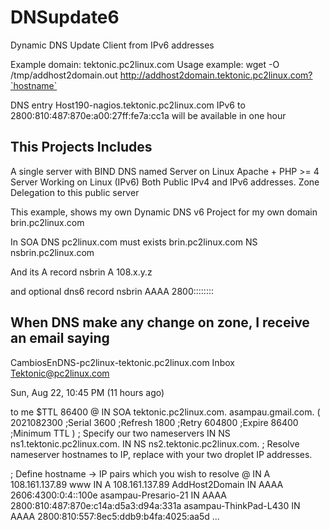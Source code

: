 # DNSupdate6
Dynamic DNS Update Client from IPv6 addresses

Example domain: tektonic.pc2linux.com
Usage example: wget -O /tmp/addhost2domain.out http://addhost2domain.tektonic.pc2linux.com?`hostname`

DNS entry Host190-nagios.tektonic.pc2linux.com IPv6 to 2800:810:487:870e:a00:27ff:fe7a:cc1a will be available in one hour


This Projects Includes
----------------------
A single server with
BIND DNS named Server on Linux
Apache + PHP >= 4 Server Working on Linux (IPv6)
Both Public IPv4 and IPv6 addresses.
Zone Delegation to this public server

This example, shows my own Dynamic DNS v6 Project for my own domain brin.pc2linux.com

In SOA DNS pc2linux.com must exists 
brin.pc2linux.com       NS      nsbrin.pc2linux.com

And its A record
nsbrin      A       108.x.y.z

and optional dns6 record
nsbrin    AAAA      2800::::::::

When DNS make any change on zone, I receive an email saying
-----------------------------------------------------------

CambiosEnDNS-pc2linux-tektonic.pc2linux.com
Inbox
Tektonic@pc2linux.com
	
Sun, Aug 22, 10:45 PM (11 hours ago)
	
to me
$TTL 86400
@   IN  SOA     tektonic.pc2linux.com. asampau.gmail.com. (
        2021082300  ;Serial
        3600        ;Refresh
        1800        ;Retry
        604800      ;Expire
        86400       ;Minimum TTL
)
; Specify our two nameservers
                IN      NS              ns1.tektonic.pc2linux.com.
                IN      NS              ns2.tektonic.pc2linux.com.
; Resolve nameserver hostnames to IP, replace with your two droplet IP addresses.

; Define hostname -> IP pairs which you wish to resolve
@               IN      A               108.161.137.89
www             IN      A               108.161.137.89
AddHost2Domain  IN      AAAA    2606:4300:0:4::100e
asampau-Presario-21     IN      AAAA    2800:810:487:870e:c14a:d5a3:d94a:331a
asampau-ThinkPad-L430   IN      AAAA    2800:810:557:8ec5:ddb9:b4fa:4025:aa5d
...

